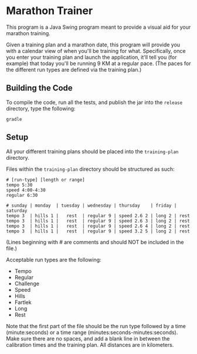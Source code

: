 Marathon Trainer
================

This program is a Java Swing program meant to provide a visual aid for your
marathon training.

Given a training plan and a marathon date, this program will provide you with
a calendar view of when you'll be training for what. Specifically, once you
enter your training plan and launch the application, it'll tell you (for
example) that today you'll be running 9 KM at a regular pace. (The paces for
the different run types are defined via the training plan.)

Building the Code
-----------------

To compile the code, run all the tests, and publish the jar into the `release`
directory, type the following:

    gradle

Setup
-----

All your different training plans should be placed into the `training-plan`
directory.

Files within the `training-plan` directory should be structured as such:

    # [run-type] [length or range]
    tempo 5:30
    speed 4:00-4:30
    regular 6:30

    # sunday | monday  | tuesday | wednesday | thursday    | friday | saturday
    tempo 3  | hills 1 |   rest  | regular 9 | speed 2.6 2 | long 2 | rest
    tempo 3  | hills 1 |   rest  | regular 9 | speed 2.6 3 | long 2 | rest
    tempo 3  | hills 1 |   rest  | regular 9 | speed 2.6 4 | long 2 | rest
    tempo 3  | hills 1 |   rest  | regular 9 | speed 3.2 5 | long 2 | rest

(Lines beginning with # are comments and should NOT be included in the file.)

Acceptable run types are the following:

  * Tempo
  * Regular
  * Challenge
  * Speed
  * Hills
  * Fartlek
  * Long
  * Rest

Note that the first part of the file should be the run type followed by a time
(minute:seconds) or a time range (minutes:seconds-minutes:seconds). Make sure
there are no spaces, and add a blank line in between the calibration times and
the training plan. All distances are in kilometers.
